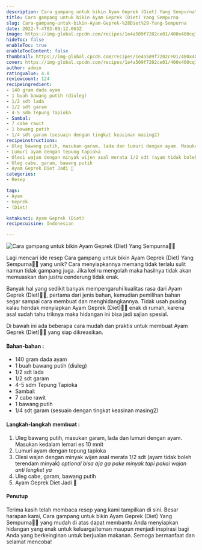 ```yaml
---
description: Cara gampang untuk bikin Ayam Geprek (Diet) Yang Sempurna"
title: Cara gampang untuk bikin Ayam Geprek (Diet) Yang Sempurna
slug: Cara-gampang-untuk-bikin-Ayam-Geprek-%28Diet%29-Yang-Sempurna
date: 2022-7-4T03:09:12.063Z
image: https://img-global.cpcdn.com/recipes/1e4a509f7202ce01/400x400cq70/photo.jpg
hideToc: false
enableToc: true
enableTocContent: false
thumbnail: https://img-global.cpcdn.com/recipes/1e4a509f7202ce01/400x400cq70/photo.jpg
cover: https://img-global.cpcdn.com/recipes/1e4a509f7202ce01/400x400cq70/photo.jpg
author: admin
ratingvalue: 4.8
reviewcount: 124
recipeingredient:
- 140 gram dada ayam
- 1 buah bawang putih (diuleg)
- 1/2 sdt lada
- 1/2 sdt garam
- 4-5 sdm Tepung Tapioka
- Sambal:
- 7 cabe rawit
- 1 bawang putih
- 1/4 sdt garam (sesuain dengan tingkat keasinan masing2)
recipeinstructions:
- Uleg bawang putih, masukan garam, lada dan lumuri dengan ayam. Masukan kedalam lemari es 10 mnit
- Lumuri ayam dengan tepung tapioka
- Olesi wajan dengan minyak wijen asal merata 1/2 sdt (ayam tidak boleh terendam minyak) *optional bisa aja ga pake minyak tapi pakai wajan anti lengket ya*
- Uleg cabe, garam, bawang putih
- Ayam Geprek Diet Jadi 🥰
categories:
- Resep

tags:
- Ayam
- Geprek
- (Diet)

katakunci: Ayam Geprek (Diet)
recipecuisine: Indonesian

---
```


![Cara gampang untuk bikin Ayam Geprek (Diet) Yang Sempurna👩‍🍳](https://img-global.cpcdn.com/recipes/1e4a509f7202ce01/400x400cq70/photo.jpg)

Lagi mencari ide resep Cara gampang untuk bikin Ayam Geprek (Diet) Yang Sempurna👩‍🍳 yang unik? Cara menyiapkannya memang tidak terlalu sulit namun tidak gampang juga. Jika keliru mengolah maka hasilnya tidak akan memuaskan dan justru cenderung tidak enak.

Banyak hal yang sedikit banyak mempengaruhi kualitas rasa dari Ayam Geprek (Diet)👩‍🍳, pertama dari jenis bahan, kemudian pemilihan bahan segar sampai cara membuat dan menghidangkannya. Tidak usah pusing kalau hendak menyiapkan Ayam Geprek (Diet)👩‍🍳 enak di rumah, karena asal sudah tahu triknya maka hidangan ini bisa jadi sajian spesial.

Di bawah ini ada beberapa cara mudah dan praktis untuk membuat Ayam Geprek (Diet)👩‍🍳 yang siap dikreasikan.

<!--inarticleads1-->

#### Bahan-bahan :

- 140 gram dada ayam
- 1 buah bawang putih (diuleg)
- 1/2 sdt lada
- 1/2 sdt garam
- 4-5 sdm Tepung Tapioka
- Sambal:
- 7 cabe rawit
- 1 bawang putih
- 1/4 sdt garam (sesuain dengan tingkat keasinan masing2)

<!--inarticleads2-->

#### Langkah-langkah membuat :

1. Uleg bawang putih, masukan garam, lada dan lumuri dengan ayam. Masukan kedalam lemari es 10 mnit
1. Lumuri ayam dengan tepung tapioka
1. Olesi wajan dengan minyak wijen asal merata 1/2 sdt (ayam tidak boleh terendam minyak) *optional bisa aja ga pake minyak tapi pakai wajan anti lengket ya*
1. Uleg cabe, garam, bawang putih
1. Ayam Geprek Diet Jadi 🥰

#### Penutup

Terima kasih telah membaca resep yang kami tampilkan di sini. Besar harapan kami, Cara gampang untuk bikin Ayam Geprek (Diet) Yang Sempurna👩‍🍳 yang mudah di atas dapat membantu Anda menyiapkan hidangan yang enak untuk keluarga/teman maupun menjadi inspirasi bagi Anda yang berkeinginan untuk berjualan makanan. Semoga bermanfaat dan selamat mencoba!